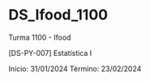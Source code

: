 # DS_Ifood_1100
Turma 1100 - Ifood

[DS-PY-007] Estatística I

Início: 31/01/2024
Término: 23/02/2024
